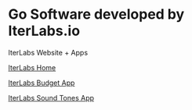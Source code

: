 # Go Software developed by IterLabs.io
IterLabs Website + Apps

[IterLabs Home](https://iterlabs.io)

[IterLabs Budget App](https://iterlabs.io/budget)

[IterLabs Sound Tones App](https://iterlabs.io/sound_tones)

